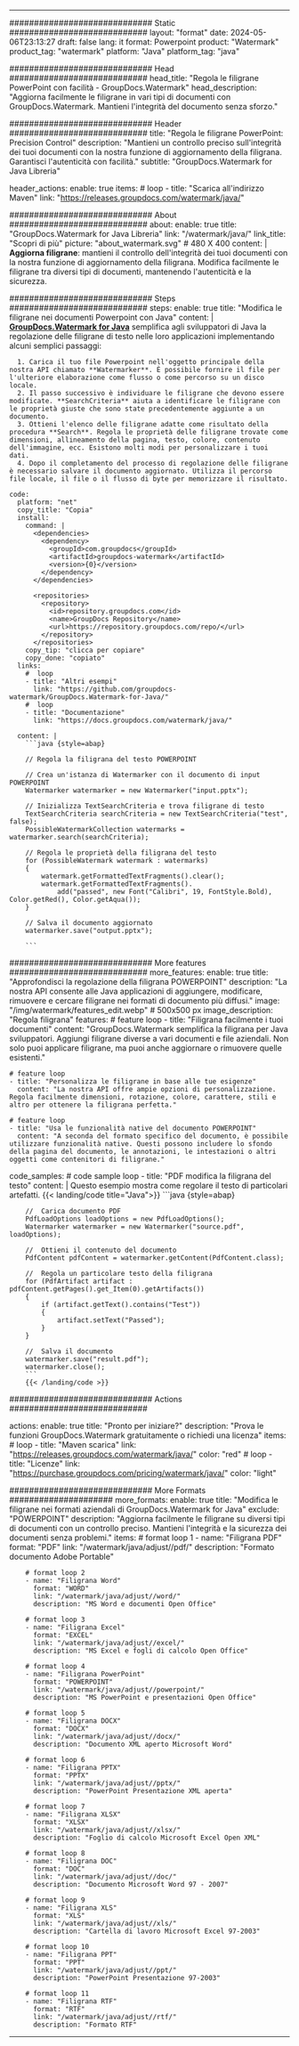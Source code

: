 
---
############################# Static ############################
layout: "format"
date:  2024-05-06T23:13:27
draft: false
lang: it
format: Powerpoint
product: "Watermark"
product_tag: "watermark"
platform: "Java"
platform_tag: "java"

############################# Head ############################
head_title: "Regola le filigrane PowerPoint con facilità - GroupDocs.Watermark"
head_description: "Aggiorna facilmente le filigrane in vari tipi di documenti con GroupDocs.Watermark. Mantieni l'integrità del documento senza sforzo."

############################# Header ############################
title: "Regola le filigrane PowerPoint: Precision Control" 
description: "Mantieni un controllo preciso sull'integrità dei tuoi documenti con la nostra funzione di aggiornamento della filigrana. Garantisci l'autenticità con facilità."
subtitle: "GroupDocs.Watermark for Java Libreria" 

header_actions:
  enable: true
  items:
    #  loop
    - title: "Scarica all'indirizzo Maven"
      link: "https://releases.groupdocs.com/watermark/java/"
      
############################# About ############################
about:
    enable: true
    title: "GroupDocs.Watermark for Java Libreria"
    link: "/watermark/java/"
    link_title: "Scopri di più"
    picture: "about_watermark.svg" # 480 X 400
    content: |
       **Aggiorna filigrane**: mantieni il controllo dell'integrità dei tuoi documenti con la nostra funzione di aggiornamento della filigrana. Modifica facilmente le filigrane tra diversi tipi di documenti, mantenendo l'autenticità e la sicurezza.

############################# Steps ############################
steps:
    enable: true
    title: "Modifica le filigrane nei documenti Powerpoint con Java"
    content: |
      **[GroupDocs.Watermark for Java](https://products.groupdocs.com/watermark/java/)** semplifica agli sviluppatori di Java la regolazione delle filigrane di testo nelle loro applicazioni implementando alcuni semplici passaggi:
      
      1. Carica il tuo file Powerpoint nell'oggetto principale della nostra API chiamato **Watermarker**. È possibile fornire il file per l'ulteriore elaborazione come flusso o come percorso su un disco locale.
      2. Il passo successivo è individuare le filigrane che devono essere modificate. **SearchCriteria** aiuta a identificare le filigrane con le proprietà giuste che sono state precedentemente aggiunte a un documento.
      3. Ottieni l'elenco delle filigrane adatte come risultato della procedura **Search**. Regola le proprietà delle filigrane trovate come dimensioni, allineamento della pagina, testo, colore, contenuto dell'immagine, ecc. Esistono molti modi per personalizzare i tuoi dati.
      4. Dopo il completamento del processo di regolazione delle filigrane è necessario salvare il documento aggiornato. Utilizza il percorso file locale, il file o il flusso di byte per memorizzare il risultato.
   
    code:
      platform: "net"
      copy_title: "Copia"
      install:
        command: |
          <dependencies>
            <dependency>
              <groupId>com.groupdocs</groupId>
              <artifactId>groupdocs-watermark</artifactId>
              <version>{0}</version>
            </dependency>
          </dependencies>

          <repositories>
            <repository>
              <id>repository.groupdocs.com</id>
              <name>GroupDocs Repository</name>
              <url>https://repository.groupdocs.com/repo/</url>
            </repository>
          </repositories>
        copy_tip: "clicca per copiare"
        copy_done: "copiato"
      links:
        #  loop
        - title: "Altri esempi"
          link: "https://github.com/groupdocs-watermark/GroupDocs.Watermark-for-Java/"
        #  loop
        - title: "Documentazione"
          link: "https://docs.groupdocs.com/watermark/java/"
          
      content: |
        ```java {style=abap}

        // Regola la filigrana del testo POWERPOINT

        // Crea un'istanza di Watermarker con il documento di input POWERPOINT
        Watermarker watermarker = new Watermarker("input.pptx");

        // Inizializza TextSearchCriteria e trova filigrane di testo
        TextSearchCriteria searchCriteria = new TextSearchCriteria("test", false);
        PossibleWatermarkCollection watermarks = watermarker.search(searchCriteria);
        
        // Regola le proprietà della filigrana del testo
        for (PossibleWatermark watermark : watermarks)
        {
            watermark.getFormattedTextFragments().clear();
            watermark.getFormattedTextFragments().
                add("passed", new Font("Calibri", 19, FontStyle.Bold), Color.getRed(), Color.getAqua());
        }

        // Salva il documento aggiornato
        watermarker.save("output.pptx");
        
        ```            
        
############################# More features ############################
more_features:
  enable: true
  title: "Approfondisci la regolazione della filigrana POWERPOINT"
  description: "La nostra API consente alle Java applicazioni di aggiungere, modificare, rimuovere e cercare filigrane nei formati di documento più diffusi."
  image: "/img/watermark/features_edit.webp" # 500x500 px
  image_description: "Regola filigrana"
  features:
    # feature loop
    - title: "Filigrana facilmente i tuoi documenti"
      content: "GroupDocs.Watermark semplifica la filigrana per Java sviluppatori. Aggiungi filigrane diverse a vari documenti e file aziendali. Non solo puoi applicare filigrane, ma puoi anche aggiornare o rimuovere quelle esistenti."

    # feature loop
    - title: "Personalizza le filigrane in base alle tue esigenze"
      content: "La nostra API offre ampie opzioni di personalizzazione. Regola facilmente dimensioni, rotazione, colore, carattere, stili e altro per ottenere la filigrana perfetta."

    # feature loop
    - title: "Usa le funzionalità native del documento POWERPOINT"
      content: "A seconda del formato specifico del documento, è possibile utilizzare funzionalità native. Questi possono includere lo sfondo della pagina del documento, le annotazioni, le intestazioni o altri oggetti come contenitori di filigrane."
      
  code_samples:
    # code sample loop
    - title: "PDF modifica la filigrana del testo"
      content: |
        Questo esempio mostra come regolare il testo di particolari artefatti.
        {{< landing/code title="Java">}}
        ```java {style=abap}
        
        //  Carica documento PDF
        PdfLoadOptions loadOptions = new PdfLoadOptions();
        Watermarker watermarker = new Watermarker("source.pdf", loadOptions);

        //  Ottieni il contenuto del documento
        PdfContent pdfContent = watermarker.getContent(PdfContent.class);

        //  Regola un particolare testo della filigrana
        for (PdfArtifact artifact : pdfContent.getPages().get_Item(0).getArtifacts())
        {
            if (artifact.getText().contains("Test"))
            {
                artifact.setText("Passed");
            }
        }

        //  Salva il documento
        watermarker.save("result.pdf");
        watermarker.close();
        ```
        {{< /landing/code >}}


############################# Actions ############################

actions:
  enable: true
  title: "Pronto per iniziare?"
  description: "Prova le funzioni GroupDocs.Watermark gratuitamente o richiedi una licenza"
  items:
    #  loop
    - title: "Maven scarica"
      link: "https://releases.groupdocs.com/watermark/java/"
      color: "red"
        #  loop
    - title: "Licenze"
      link: "https://purchase.groupdocs.com/pricing/watermark/java/"
      color: "light"


############################# More Formats #####################
more_formats:
    enable: true
    title: "Modifica le filigrane nei formati aziendali di GroupDocs.Watermark for Java"
    exclude: "POWERPOINT"
    description: "Aggiorna facilmente le filigrane su diversi tipi di documenti con un controllo preciso. Mantieni l'integrità e la sicurezza dei documenti senza problemi."
    items: 
        # format loop 1
        - name: "Filigrana PDF"
          format: "PDF"
          link: "/watermark/java/adjust//pdf/"
          description: "Formato documento Adobe Portable"

        # format loop 2
        - name: "Filigrana Word"
          format: "WORD"
          link: "/watermark/java/adjust//word/"
          description: "MS Word e documenti Open Office"
          
        # format loop 3
        - name: "Filigrana Excel"
          format: "EXCEL"
          link: "/watermark/java/adjust//excel/"
          description: "MS Excel e fogli di calcolo Open Office"

        # format loop 4
        - name: "Filigrana PowerPoint"
          format: "POWERPOINT"
          link: "/watermark/java/adjust//powerpoint/"
          description: "MS PowerPoint e presentazioni Open Office"

        # format loop 5
        - name: "Filigrana DOCX"
          format: "DOCX"
          link: "/watermark/java/adjust//docx/"
          description: "Documento XML aperto Microsoft Word"
          
        # format loop 6
        - name: "Filigrana PPTX"
          format: "PPTX"
          link: "/watermark/java/adjust//pptx/"
          description: "PowerPoint Presentazione XML aperta"
          
        # format loop 7
        - name: "Filigrana XLSX"
          format: "XLSX"
          link: "/watermark/java/adjust//xlsx/"
          description: "Foglio di calcolo Microsoft Excel Open XML"

        # format loop 8
        - name: "Filigrana DOC"
          format: "DOC"
          link: "/watermark/java/adjust//doc/"
          description: "Documento Microsoft Word 97 - 2007"

        # format loop 9
        - name: "Filigrana XLS"
          format: "XLS"
          link: "/watermark/java/adjust//xls/"
          description: "Cartella di lavoro Microsoft Excel 97-2003"

        # format loop 10
        - name: "Filigrana PPT"
          format: "PPT"
          link: "/watermark/java/adjust//ppt/"
          description: "PowerPoint Presentazione 97-2003"

        # format loop 11
        - name: "Filigrana RTF"
          format: "RTF"
          link: "/watermark/java/adjust//rtf/"
          description: "Formato RTF"

---